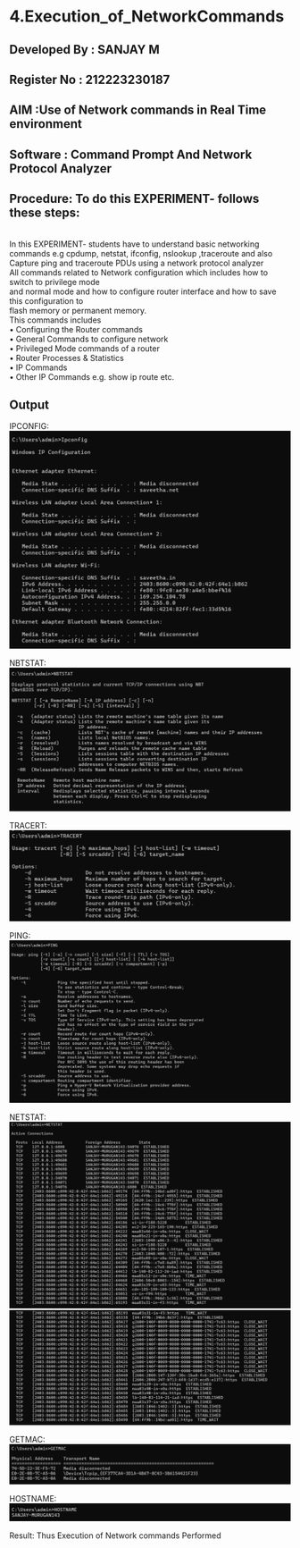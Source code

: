 # 4.Execution_of_NetworkCommands

## Developed By : SANJAY M
## Register No  : 212223230187

## AIM :Use of Network commands in Real Time environment
## Software : Command Prompt And Network Protocol Analyzer
## Procedure: To do this EXPERIMENT- follows these steps:
<BR>
In this EXPERIMENT- students have to understand basic networking commands e.g cpdump, netstat, ifconfig, nslookup ,traceroute and also Capture ping and traceroute PDUs using a network protocol analyzer 
<BR>
All commands related to Network configuration which includes how to switch to privilege mode
<BR>
and normal mode and how to configure router interface and how to save this configuration to
<BR>
flash memory or permanent memory.
<BR>
This commands includes
<BR>
• Configuring the Router commands
<BR>
• General Commands to configure network
<BR>
• Privileged Mode commands of a router 
<BR>
• Router Processes & Statistics
<BR>
• IP Commands
<BR>
• Other IP Commands e.g. show ip route etc.
<BR>

## Output
IPCONFIG:
![alt text](<Screenshot 2024-04-12 083328.png>)

NBTSTAT:
![alt text](<Screenshot 2024-04-12 083442.png>)

TRACERT:
![alt text](<Screenshot 2024-04-12 083648.png>)

PING:
![alt text](<Screenshot 2024-04-12 083659.png>)

NETSTAT:
![alt text](<Screenshot 2024-04-12 083729.png>)
![alt text](<Screenshot 2024-04-12 083752.png>)

GETMAC:
![alt text](<Screenshot 2024-04-12 083800.png>)

HOSTNAME:
![alt text](<Screenshot 2024-04-12 083805.png>)

Result:
Thus Execution of Network commands Performed